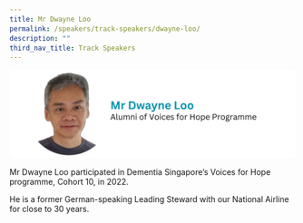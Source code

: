 ```yaml
---
title: Mr Dwayne Loo
permalink: /speakers/track-speakers/dwayne-loo/
description: ""
third_nav_title: Track Speakers
---
```

<div style="display: flex; flex-wrap: wrap;">
  <div style="flex-basis: 100%; max-width: 100%;">
    <img alt="track speakers 1" src="/images/SpeakersPhoto/dwayneloo.png">
  </div>
	</div>
	
Mr Dwayne Loo participated in Dementia Singapore’s Voices for Hope programme, Cohort 10, in 2022.

He is a former German-speaking Leading Steward with our National Airline for close to 30 years.